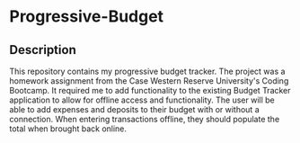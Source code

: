 # Progressive-Budget

## Description
This repository contains my progressive budget tracker. The project was a homework assignment from the Case Western Reserve University's Coding Bootcamp. It required me to add functionality to the existing Budget Tracker application to allow for offline access and functionality. The user will be able to add expenses and deposits to their budget with or without a connection. When entering transactions offline, they should populate the total when brought back online.

